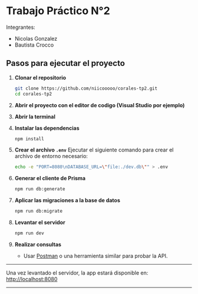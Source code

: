 # Trabajo Práctico N°2
Integrantes:
- Nicolas Gonzalez
- Bautista Crocco

## Pasos para ejecutar el proyecto

1. **Clonar el repositorio**
   ```bash
   git clone https://github.com/niicooooo/corales-tp2.git
   cd corales-tp2
   ```

2. **Abrir el proyecto con el editor de codigo (Visual Studio por ejemplo)**

3. **Abrir la terminal**

4. **Instalar las dependencias**
   ```bash
   npm install
   ```

5. **Crear el archivo `.env`**
   Ejecutar el siguiente comando para crear el archivo de entorno necesario:
   ```bash
   echo -e "PORT=8080\nDATABASE_URL=\"file:./dev.db\"" > .env
   ```

6. **Generar el cliente de Prisma**
   ```bash
   npm run db:generate
   ```

7. **Aplicar las migraciones a la base de datos**
   ```bash
   npm run db:migrate
   ```

8. **Levantar el servidor**
   ```bash
   npm run dev
   ```

9. **Realizar consultas**
   - Usar [Postman](https://www.postman.com/) o una herramienta similar para probar la API.

---

Una vez levantado el servidor, la app estará disponible en:  
[http://localhost:8080](http://localhost:8080)

---